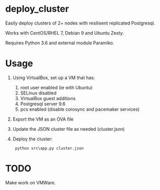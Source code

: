 # deploy_cluster
Easily deploy clusters of 2+ nodes with resilisent replicated Postgresql.

Works with CentOS/RHEL 7, Debian 9 and Ubuntu Zesty.

Requires Python 3.6 and external module Paramiko.

# Usage

1. Using VirtualBox, set up a VM that has:
    1. root user enabled (ie with Ubuntu)
    1. SELinux disabled
    1. VirtualBox guest additions
    1. Postgresql server 9.6 
    1. pcs enabled (disable corosync and pacemaker services)

1. Export the VM as an OVA file 
    
1. Update the JSON cluster file as needed (cluster.json)

1. Deploy the cluster: 
   
        python src\app.py cluster.json

# TODO
Make work on VMWare.